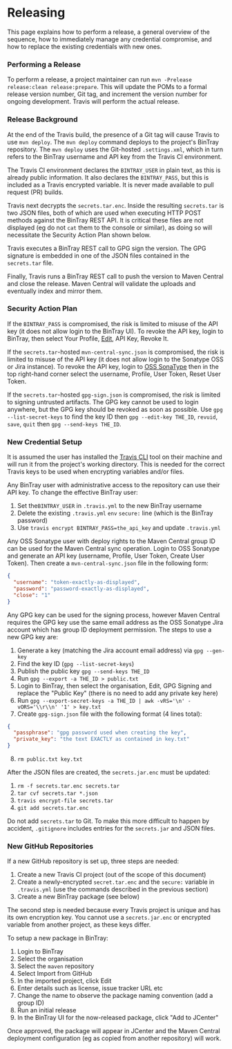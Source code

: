 # Releasing

This page explains how to perform a release, a general overview of the sequence,
how to immediately manage any credential compromise, and how to replace the
existing credentials with new ones.

### Performing a Release

To perform a release, a project maintainer can run
`mvn -Prelease release:clean release:prepare`. This will update the POMs to a
formal release version number, Git tag, and increment the version number for
ongoing development. Travis will perform the actual release.

### Release Background

At the end of the Travis build, the presence of a Git tag will cause Travis to
use `mvn deploy`. The `mvn deploy` command deploys to the project's BinTray
repository. The `mvn deploy` uses the Git-hosted `.settings.xml`, which in
turn refers to the BinTray username and API key from the Travis CI environment.

The Travis CI environment declares the `BINTRAY_USER` in plain text, as this is
already public information. It also declares the `BINTRAY_PASS`, but this is
included as a Travis encrypted variable. It is never made available to pull
request (PR) builds.

Travis next decrypts the `secrets.tar.enc`. Inside the resulting `secrets.tar`
is two JSON files, both of which are used when executing HTTP POST methods
against the BinTray REST API. It is critical these files are not displayed (eg
do not `cat` them to the console or similar), as doing so will necessitate the
Security Action Plan shown below.

Travis executes a BinTray REST call to GPG sign the version. The GPG signature
is embedded in one of the JSON files contained in the `secrets.tar` file.

Finally, Travis runs a BinTray REST call to push the version to Maven Central
and close the release. Maven Central will validate the uploads and eventually
index and mirror them.

### Security Action Plan

If the `BINTRAY_PASS` is compromised, the risk is limited to misuse of the
API key (it does not allow login to the BinTray UI). To revoke the API key,
login to BinTray, then select Your Profile,
[Edit](https://bintray.com/profile/edit), API Key, Revoke It.

If the `secrets.tar`-hosted `mvn-central-sync.json` is compromised, the risk is
limited to misuse of the API key (it does not allow login to the Sonatype OSS or
Jira instance). To revoke the API key, login to
[OSS SonaType](https://oss.sonatype.org/) then in the top right-hand corner
select the username, Profile, User Token, Reset User Token.

If the `secrets.tar`-hosted `gpg-sign.json` is compromised, the risk is limited
to signing untrusted artifacts. The GPG key cannot be used to login anywhere,
but the GPG key should be revoked as soon as possible. Use
`gpg --list-secret-keys` to find the key ID then `gpg --edit-key THE_ID`,
`revuid`, `save`, `quit` then `gpg --send-keys THE_ID`.

### New Credential Setup

It is assumed the user has installed the
[Travis CLI](https://github.com/travis-ci/travis.rb#readme) tool on their
machine and will run it from the project's working directory. This is needed for
the correct Travis keys to be used when encrypting variables and/or files.

Any BinTray user with administrative access to the repository can use their
API key. To change the effective BinTray user:

1. Set the`BINTRAY_USER` in `.travis.yml` to the new BinTray username
2. Delete the existing `.travis.yml` `env` `secure:` line (which is the BinTray
   password)
3. Use `travis encrypt BINTRAY_PASS=the_api_key` and update `.travis.yml`

Any OSS Sonatype user with deploy rights to the Maven Central group ID can be
used for the Maven Central sync operation. Login to OSS Sonatype and generate
an API key (username, Profile, User Token, Create User Token). Then create a
`mvn-central-sync.json` file in the following form:

``` json
{
  "username": "token-exactly-as-displayed",
  "password": "password-exactly-as-displayed",
  "close": "1"
}
```

Any GPG key can be used for the signing process, however Maven Central requires
the GPG key use the same email address as the OSS Sonatype Jira account which
has group ID deployment permission. The steps to use a new GPG key are:

1. Generate a key (matching the Jira account email address) via `gpg --gen-key`
2. Find the key ID (`gpg --list-secret-keys`)
3. Publish the public key `gpg --send-keys THE_ID`
4. Run `gpg --export -a THE_ID > public.txt`
5. Login to BinTray, then select the organisation, Edit, GPG Signing and replace
   the "Public Key" (there is no need to add any private key here)
6. Run `gpg --export-secret-keys -a THE_ID | awk -vRS='\n' -vORS='\\r\\n' '1' > key.txt`
7. Create `gpg-sign.json` file with the following format (4 lines total):

``` json
{
  "passphrase": "gpg password used when creating the key",
  "private_key": "the text EXACTLY as contained in key.txt"
}
```
8. `rm public.txt key.txt`

After the JSON files are created, the `secrets.jar.enc` must be updated:

1. `rm -f secrets.tar.enc secrets.tar`
2. `tar cvf secrets.tar *.json`
3. `travis encrypt-file secrets.tar`
4. `git add secrets.tar.enc`

Do not add `secrets.tar` to Git. To make this more difficult to happen by
accident, `.gitignore` includes entries for the `secrets.jar` and JSON files.

### New GitHub Repositories

If a new GitHub repository is set up, three steps are needed:

1. Create a new Travis CI project (out of the scope of this document)
2. Create a newly-encrypted `secret.tar.enc` and the `secure:` variable in
   `.travis.yml` (use the commands described in the previous section)
3. Create a new BinTray package (see below)

The second step is needed because every Travis project is unique and has its
own encryption key. You cannot use a `secrets.jar.enc` or encrypted variable
from another project, as these keys differ.

To setup a new package in BinTray:

1. Login to BinTray
2. Select the organisation
3. Select the `maven` repository
4. Select Import from GitHub
5. In the imported project, click Edit
6. Enter details such as license, issue tracker URL etc
7. Change the name to observe the package naming convention (add a group ID)
8. Run an initial release
9. In the BinTray UI for the now-released package, click "Add to JCenter"

Once approved, the package will appear in JCenter and the Maven Central
deployment configuration (eg as copied from another repository) will work.
